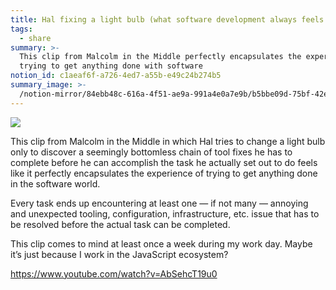 ```yaml
---
title: Hal fixing a light bulb (what software development always feels like to me)
tags:
  - share
summary: >-
  This clip from Malcolm in the Middle perfectly encapsulates the experience of
  trying to get anything done with software
notion_id: c1aeaf6f-a726-4ed7-a55b-e49c24b274b5
summary_image: >-
  /notion-mirror/84ebb48c-616a-4f51-ae9a-991a4e0a7e9b/b5bbe09d-75bf-42ed-b13c-1e9ef7f2f5c5/Screenshot_2024-08-01_at_8.52.55_PM.png
---
```

![](/notion-mirror/84ebb48c-616a-4f51-ae9a-991a4e0a7e9b/b5bbe09d-75bf-42ed-b13c-1e9ef7f2f5c5/Screenshot_2024-08-01_at_8.52.55_PM.png)

This clip from Malcolm in the Middle in which Hal tries to change a light bulb only to discover a seemingly bottomless chain of tool fixes he has to complete before he can accomplish the task he actually set out to do feels like it perfectly encapsulates the experience of trying to get anything done in the software world.

Every task ends up encountering at least one — if not many — annoying and unexpected tooling, configuration, infrastructure, etc. issue that has to be resolved before the actual task can be completed.

This clip comes to mind at least once a week during my work day. Maybe it’s just because I work in the JavaScript ecosystem?

<https://www.youtube.com/watch?v=AbSehcT19u0>
